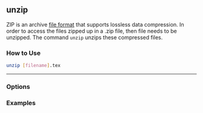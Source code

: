 unzip
-------

ZIP is an archive [file format](https://en.wikipedia.org/wiki/Zip_(file_format)) that supports lossless data compression. In order to access the files zipped up in a .zip file, then file needs to be unzipped. The command `unzip` unzips these compressed files.

### How to Use
~~~ bash
unzip [filename].tex
~~~
---

### Options

### Examples

